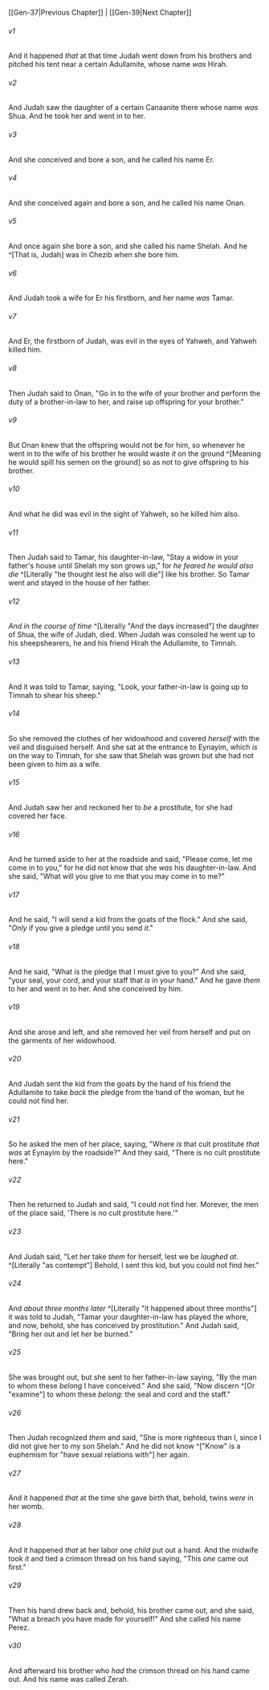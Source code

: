 ﻿---
aliases:
  - Genesis 38
---

[[Gen-37|Previous Chapter]] | [[Gen-39|Next Chapter]]

###### v1
And it happened _that_ at that time Judah went down from his brothers and pitched his tent near a certain Adullamite, whose name _was_ Hirah.

###### v2
And Judah saw the daughter of a certain Canaanite there whose name _was_ Shua. And he took her and went in to her.

###### v3
And she conceived and bore a son, and he called his name Er.

###### v4
And she conceived again and bore a son, and he called his name Onan.

###### v5
And once again she bore a son, and she called his name Shelah. And he ^[That is, Judah] was in Chezib when she bore him.

###### v6
And Judah took a wife for Er his firstborn, and her name _was_ Tamar.

###### v7
And Er, the firstborn of Judah, was evil in the eyes of Yahweh, and Yahweh killed him.

###### v8
Then Judah said to Onan, "Go in to the wife of your brother and perform the duty of a brother-in-law to her, and raise up offspring for your brother."

###### v9
But Onan knew that the offspring would not be for him, so whenever he went in to the wife of his brother he would waste _it_ on the ground ^[Meaning he would spill his semen on the ground] so as not to give offspring to his brother.

###### v10
And what he did was evil in the sight of Yahweh, so he killed him also.

###### v11
Then Judah said to Tamar, his daughter-in-law, "Stay a widow in your father's house until Shelah my son grows up," for _he feared he would also die_ ^[Literally "he thought lest he also will die"] like his brother. So Tamar went and stayed in the house of her father.

###### v12
_And in the course of time_ ^[Literally "And the days increased"] the daughter of Shua, the wife of Judah, died. When Judah was consoled he went up to his sheepshearers, he and his friend Hirah the Adullamite, to Timnah.

###### v13
And it was told to Tamar, saying, "Look, your father-in-law is going up to Timnah to shear his sheep."

###### v14
So she removed the clothes of her widowhood and covered _herself_ with the veil and disguised herself. And she sat at the entrance to Eynayim, which _is_ on the way to Timnah, for she saw that Shelah was grown but she had not been given to him as a wife.

###### v15
And Judah saw her and reckoned her to _be_ a prostitute, for she had covered her face.

###### v16
And he turned aside to her at the roadside and said, "Please come, let me come in to you," for he did not know that she _was_ his daughter-in-law. And she said, "What will you give to me that you may come in to me?"

###### v17
And he said, "I will send a kid from the goats of the flock." And she said, "_Only_ if you give a pledge until you send _it_."

###### v18
And he said, "What _is_ the pledge that I must give to you?" And she said, "your seal, your cord, and your staff that _is_ in your hand." And he gave _them_ to her and went in to her. And she conceived by him.

###### v19
And she arose and left, and she removed her veil from herself and put on the garments of her widowhood.

###### v20
And Judah sent the kid from the goats by the hand of his friend the Adullamite to take _back_ the pledge from the hand of the woman, but he could not find her.

###### v21
So he asked the men of her place, saying, "Where _is_ that cult prostitute _that was_ at Eynayim by the roadside?" And they said, "There is no cult prostitute here."

###### v22
Then he returned to Judah and said, "I could not find her. Morever, the men of the place said, 'There is no cult prostitute here.'"

###### v23
And Judah said, "Let her take _them_ for herself, lest we be _laughed at_. ^[Literally "as contempt"] Behold, I sent this kid, but you could not find her."

###### v24
And _about three months later_ ^[Literally "it happened about three months"] it was told to Judah, "Tamar your daughter-in-law has played the whore, and now, behold, she has conceived by prostitution." And Judah said, "Bring her out and let her be burned."

###### v25
She was brought out, but she sent to her father-in-law saying, "By the man to whom these _belong_ I have conceived." And she said, "Now discern ^[Or "examine"] to whom these _belong_: the seal and cord and the staff."

###### v26
Then Judah recognized _them_ and said, "She is more righteous than I, since I did not give her to my son Shelah." And he did not know ^["Know" is a euphemism for "have sexual relations with"] her again.

###### v27
And it happened _that_ at the time she gave birth that, behold, twins _were_ in her womb.

###### v28
And it happened _that_ at her labor one _child_ put out a hand. And the midwife took _it_ and tied a crimson thread on his hand saying, "This _one_ came out first."

###### v29
Then his hand drew back and, behold, his brother came out, and she said, "What a breach you have made for yourself!" And she called his name Perez.

###### v30
And afterward his brother who _had_ the crimson thread on his hand came out. And his name was called Zerah.